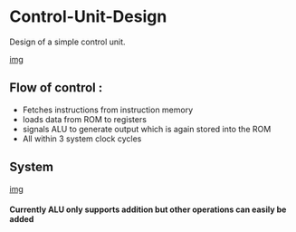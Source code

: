 # Control-Unit-Design

Design of a simple control unit.

[img](https://github.com/jenishmonpara/Control-Unit-Design/blob/main/Control%20Unit.png)

## Flow of control : 
* Fetches instructions from instruction memory
* loads data from ROM to registers
* signals ALU to generate output which is again stored into the ROM
* All within 3 system clock cycles

## System
[img](https://github.com/jenishmonpara/Control-Unit-Design/blob/main/CPU.png)


#### Currently ALU only supports addition but other operations can easily be added

